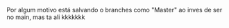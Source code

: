 Por algum motivo está salvando o branches como "Master" ao inves de ser no main, mas ta ali kkkkkkk
